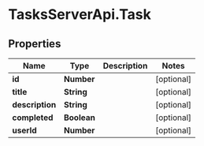 # TasksServerApi.Task

## Properties

Name | Type | Description | Notes
------------ | ------------- | ------------- | -------------
**id** | **Number** |  | [optional] 
**title** | **String** |  | [optional] 
**description** | **String** |  | [optional] 
**completed** | **Boolean** |  | [optional] 
**userId** | **Number** |  | [optional] 


